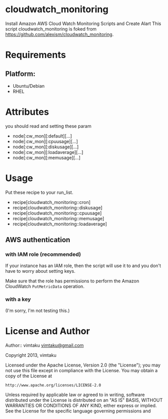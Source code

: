 cloudwatch_monitoring
==========
Install Amazon AWS Cloud Watch Monitoring Scripts and Create Alart
This script cloudwatch_monitoring is foked from https://github.com/alexism/cloudwatch_monitoring.

Requirements
==========

## Platform:

* Ubuntu/Debian
* RHEL

Attributes
==========
you should read and setting these param
 - node[:cw_mon][:default][...]
 - node[:cw_mon][:cpuusage][...]
 - node[:cw_mon][:diskusage][...]
 - node[:cw_mon][:loadaverage][...]
 - node[:cw_mon][:memusage][...]

Usage
=====
Put these recipe to your run_list.
 - recipe[cloudwatch_monitoring::cron]
 - recipe[cloudwatch_monitoring::diskusage]
 - recipe[cloudwatch_monitoring::cpuusage]
 - recipe[cloudwatch_monitoring::memusage]
 - recipe[cloudwatch_monitoring::loadaverage]

## AWS authentication

### with IAM role (recommended)

If your instance has an IAM role, then the script will use it to and you don't have to worry about setting keys.

Make sure that the role has permissions to perform the Amazon CloudWatch `PutMetricData` operation.

### with a key
(I'm sorry, I'm not testing this.)


License and Author
==================

Author:: vimtaku <vimtaku@gmail.com>

Copyright 2013, vimtaku

Licensed under the Apache License, Version 2.0 (the "License");
you may not use this file except in compliance with the License.
You may obtain a copy of the License at

    http://www.apache.org/licenses/LICENSE-2.0

Unless required by applicable law or agreed to in writing, software
distributed under the License is distributed on an "AS IS" BASIS,
WITHOUT WARRANTIES OR CONDITIONS OF ANY KIND, either express or implied.
See the License for the specific language governing permissions and
